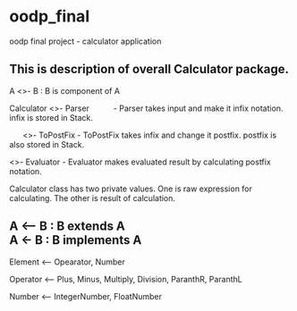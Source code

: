 # oodp_final
oodp final project - calculator application

This is description of overall Calculator package.
------------------------------------------------------

  A <>- B : B is component of A


<p>Calculator <>- Parser            - Parser takes input and make it infix notation. infix is stored in Stack.       </p>
<p>           <>- ToPostFix         - ToPostFix takes infix and change it postfix. postfix is also stored in Stack.  </p>
<p>           <>- Evaluator         - Evaluator makes evaluated result by calculating postfix notation.              </p>

Calculator class has two private values. One is raw expression for calculating. The other is result of calculation.
 

   A <-- B : B extends A    
   A <- B : B implements A 
-------------------------------------------------------

 Element <-- Opearator, Number
 
 Operator <-- Plus, Minus, Multiply, Division, ParanthR, ParanthL
 
 Number <-- IntegerNumber, FloatNumber
